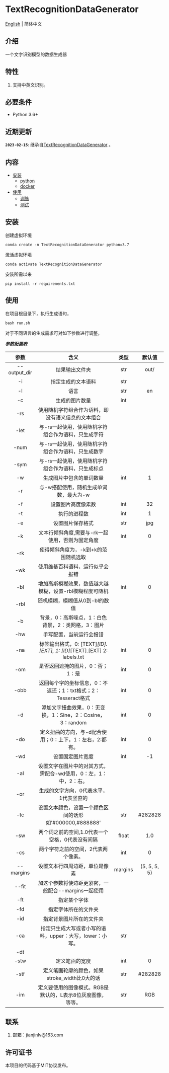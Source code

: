 # TextRecognitionDataGenerator 



[English](README_EN.md) | 简体中文

## 介绍

一个文字识别模型的数据生成器

## 特性

1. 支持中英文识别。

## 必要条件

- Python 3.6+

## 近期更新

**`2023-02-15`**: 继承自[TextRecognitionDataGenerator](https://github.com/Belval/TextRecognitionDataGenerator) 。

## 内容

- [安装](#安装)
    - [python](#python)
    - [docker](#docker)
- [使用](#使用)
    - [训练](#训练)
    - [测试](#测试)
    
## 安装
创建虚拟环境
```commandline
conda create -n TextRecognitionDataGenerator python=3.7
```
激活虚拟环境
```commandline
conda activate TextRecognitionDataGenerator
```

安装所需以来
```commandline
pip install -r requirements.txt
```
## 使用
在项目根目录下，执行生成语句，
```commandline
bash run.sh
```

对于不同语言的生成需求可对如下参数进行调整，

***参数配置表***

|     参数     |                             含义                             |  类型   |    默认值    |
| :----------: | :----------------------------------------------------------: | :-----: | :----------: |
| --output_dir |                        结果输出文件夹                        |   str   |     out/     |
|      -i      |                      指定生成的文本语料                      |   str   |              |
|      -l      |                             语言                             |   str   |      en      |
|      -c      |                        生成的图片数量                        |   int   |              |
|     -rs      |      使用随机字符组合作为语料，即没有语义信息的文本组合      |         |              |
|     -let     |     与-rs一起使用，使用随机字符组合作为语料，只生成字符      |         |              |
|     -num     |     与-rs一起使用，使用随机字符组合作为语料，只生成数字      |         |              |
|     -sym     |     与-rs一起使用，使用随机字符组合作为语料，只生成标点      |         |              |
|      -w      |                   生成图片中包含的单词数量                   |   int   |      1       |
|      -r      |            与-w搭配使用，随机生成单词数，最大为-w            |         |              |
|      -f      |                      设置图片高度像素数                      |   int   |      32      |
|      -t      |                         执行的进程数                         |   int   |      1       |
|      -e      |                       设置图片保存格式                       |   str   |     jpg      |
|      -k      |       文本行倾斜角度,需要与-rk一起使用，否则为固定角度       |   int   |      0       |
|     -rk      |             使得倾斜角度为，-k到+k的范围随机选取             |         |              |
|     -wk      |               使用维基百科语料，运行似乎会报错               |         |              |
|     -bl      |   增加高斯模糊效果，数值越大越模糊，设置-rbl模糊程度可随机   |   int   |      0       |
|     -rbl     |                随机模糊，模糊值从0到-bl的数值                |         |              |
|      -b      |      背景，0：高斯噪点，1：白色背景，2：类网格，3：图片      |         |              |
|     -hw      |                   手写配置，当前运行会报错                   |         |              |
|     -na      | 标签输出格式，0: [TEXT]_[ID].[EXT], 1: [ID]_[TEXT].[EXT] 2: labels.txt |   int   |      0       |
|     -om      |               是否返回遮掩的图片，0：否；1：是               |   int   |      0       |
|     -obb     | 返回每个字的坐标信息，0：不返还；1：txt格式；2：Tesseract格式 |   int   |      0       |
|      -d      |  添加文字扭曲效果，0：无变换，1：Sine，2：Cosine，3：random  |   int   |      0       |
|     -do      |   定义扭曲的方向，与-d配合使用；0：上下，1：左右，2:都有。   |   int   |      0       |
|     -wd      |                       设置固定图片宽度                       |   int   |      -1      |
|     -al      | 设置文字在图片中的对其方式，需配合-wd使用，0：左，1：中，2：右。 |         |              |
|     -or      |            生成的文字方向，0代表水平，1代表竖直的            |         |              |
|     -tc      |   设置文本颜色，设置一个颜色区间的话形如'#000000,#888888'    |   str   |   #282828    |
|     -sw      |       两个词之前的空间,1.0代表一个空格，0代表没有间隔        |  float  |     1.0      |
|     -cs      |             两个字符之前的空间，2代表两个像素。              |   int   |      0       |
|  --margins   |                设置文本行四周边距，单位是像素                | margins | (5, 5, 5, 5) |
|    --fit     |     加这个参数将使边距更紧密，一般配合--margins一起使用      |         |              |
|     -ft      |                         指定某个字体                         |         |              |
|     -fd      |                     指定字体所在的文件夹                     |         |              |
|     -id      |                   指定背景图片所在的文件夹                   |         |              |
|     -ca      |   指定只生成大写或者小写的语料，upper：大写，lower：小写。   |   str   |              |
|     -dt      |                                                              |         |              |
|     -stw     |                        定义笔画的宽度                        |   int   |      0       |
|     -stf     |        定义笔画轮廓的颜色，如果stroke_width比0大的话         |   str   |   #282828    |
|     -im      | 定义要使用的图像模式。RGB是默认的，L表示8位灰度图像，等等。  |   str   |     RGB      |





## 联系

1. 邮箱：jianjinlv@163.com

## 许可证书

本项目的代码基于MIT协议发布。